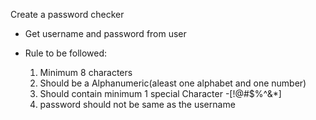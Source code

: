 Create a password checker
* Get username and password from user

* Rule to be followed:

  1) Minimum 8 characters
  2) Should be a Alphanumeric(aleast one alphabet and one number)
  3) Should contain minimum 1 special Character -[!@#$%^&*]
  4) password should not be same as the username
